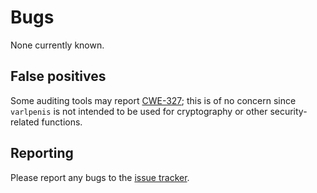 Bugs
====

None currently known.

False positives
---------------

Some auditing tools may report
[CWE-327](https://cwe.mitre.org/data/definitions/327.html); this is
of no concern since `varlpenis` is not intended to be used for
cryptography or other security-related functions.

Reporting
---------

Please report any bugs to the
[issue tracker](https://gitlab.com/ssterling/varlpenis/issues).
